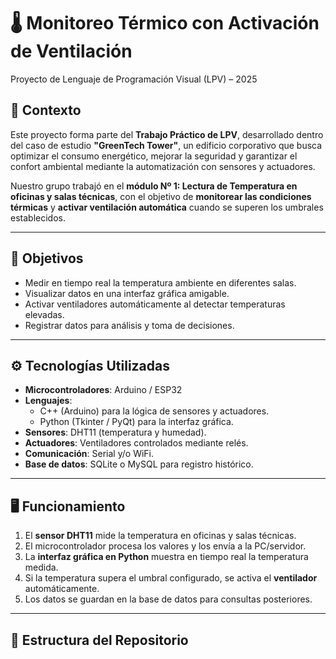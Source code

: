 # 🌡️ Monitoreo Térmico con Activación de Ventilación  
Proyecto de Lenguaje de Programación Visual (LPV) – 2025

## 📌 Contexto
Este proyecto forma parte del **Trabajo Práctico de LPV**, desarrollado dentro del caso de estudio **"GreenTech Tower"**, un edificio corporativo que busca optimizar el consumo energético, mejorar la seguridad y garantizar el confort ambiental mediante la automatización con sensores y actuadores.

Nuestro grupo trabajó en el **módulo Nº 1: Lectura de Temperatura en oficinas y salas técnicas**, con el objetivo de **monitorear las condiciones térmicas** y **activar ventilación automática** cuando se superen los umbrales establecidos.

---

## 🎯 Objetivos
- Medir en tiempo real la temperatura ambiente en diferentes salas.  
- Visualizar datos en una interfaz gráfica amigable.  
- Activar ventiladores automáticamente al detectar temperaturas elevadas.  
- Registrar datos para análisis y toma de decisiones.  

---

## ⚙️ Tecnologías Utilizadas
- **Microcontroladores**: Arduino / ESP32  
- **Lenguajes**:  
  - C++ (Arduino) para la lógica de sensores y actuadores.  
  - Python (Tkinter / PyQt) para la interfaz gráfica.  
- **Sensores**: DHT11 (temperatura y humedad).  
- **Actuadores**: Ventiladores controlados mediante relés.  
- **Comunicación**: Serial y/o WiFi.  
- **Base de datos**: SQLite o MySQL para registro histórico.  

---

## 🖥️ Funcionamiento
1. El **sensor DHT11** mide la temperatura en oficinas y salas técnicas.  
2. El microcontrolador procesa los valores y los envía a la PC/servidor.  
3. La **interfaz gráfica en Python** muestra en tiempo real la temperatura medida.  
4. Si la temperatura supera el umbral configurado, se activa el **ventilador** automáticamente.  
5. Los datos se guardan en la base de datos para consultas posteriores.  

---

## 📂 Estructura del Repositorio
